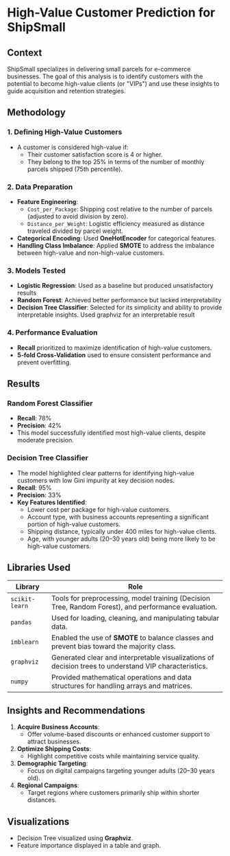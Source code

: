 # High-Value Customer Prediction for ShipSmall

## Context

ShipSmall specializes in delivering small parcels for e-commerce businesses. The goal of this analysis is to identify customers with the potential to become high-value clients (or "VIPs") and use these insights to guide acquisition and retention strategies.

## Methodology

### 1. Defining High-Value Customers
- A customer is considered high-value if:
  - Their customer satisfaction score is 4 or higher.
  - They belong to the top 25% in terms of the number of monthly parcels shipped (75th percentile).

### 2. Data Preparation
- **Feature Engineering**:
  - `Cost_per_Package`: Shipping cost relative to the number of parcels (adjusted to avoid division by zero).
  - `Distance_per_Weight`: Logistic efficiency measured as distance traveled divided by parcel weight.
- **Categorical Encoding**: Used **OneHotEncoder** for categorical features.
- **Handling Class Imbalance**: Applied **SMOTE** to address the imbalance between high-value and non-high-value customers.

### 3. Models Tested
- **Logistic Regression**: Used as a baseline but produced unsatisfactory results
- **Random Forest**: Achieved better performance but lacked interpretability
- **Decision Tree Classifier**: Selected for its simplicity and ability to provide interpretable insights. Used graphviz for an interpretable result

### 4. Performance Evaluation
- **Recall** prioritized to maximize identification of high-value customers.
- **5-fold Cross-Validation** used to ensure consistent performance and prevent overfitting.

## Results

### Random Forest Classifier
- **Recall**: 78%
- **Precision**: 42%
- This model successfully identified most high-value clients, despite moderate precision.

### Decision Tree Classifier
- The model highlighted clear patterns for identifying high-value customers with low Gini impurity at key decision nodes.
- **Recall**: 95%
- **Precision**: 33%
- **Key Features Identified**:
  - Lower cost per package for high-value customers.
  - Account type, with business accounts representing a significant portion of high-value customers.
  - Shipping distance, typically under 400 miles for high-value clients.
  - Age, with younger adults (20–30 years old) being more likely to be high-value customers.

## Libraries Used

| **Library**      | **Role**                                                                                                  |
|------------------|----------------------------------------------------------------------------------------------------------|
| `scikit-learn`   | Tools for preprocessing, model training (Decision Tree, Random Forest), and performance evaluation.       |
| `pandas`         | Used for loading, cleaning, and manipulating tabular data.                                               |
| `imblearn`       | Enabled the use of **SMOTE** to balance classes and prevent bias toward the majority class.               |
| `graphviz`       | Generated clear and interpretable visualizations of decision trees to understand VIP characteristics.     |
| `numpy`          | Provided mathematical operations and data structures for handling arrays and matrices.                   |

## Insights and Recommendations

1. **Acquire Business Accounts**:
   - Offer volume-based discounts or enhanced customer support to attract businesses.
2. **Optimize Shipping Costs**:
   - Highlight competitive costs while maintaining service quality.
3. **Demographic Targeting**:
   - Focus on digital campaigns targeting younger adults (20–30 years old).
4. **Regional Campaigns**:
   - Target regions where customers primarily ship within shorter distances.

## Visualizations

- Decision Tree visualized using **Graphviz**.
- Feature importance displayed in a table and graph.
